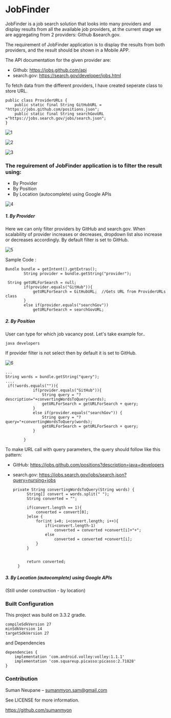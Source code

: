 # JobFinder

JobFinder is a job search solution that looks into many providers and display results from all the available job providers, at the current stage we are aggregating from 2 providers: Github &search.gov.

The requirement of JobFinder application is to display the results from both providers, and the result should be shown in a Mobile APP. 

The API documentation for the given provider are:
- Github: https://jobs.github.com/api
- search.gov: https://search.gov/developer/jobs.html

To fetch data from the different providers, I have created seperate class to store URL.

    public class ProviderURLs {
        public static final String GitHubURL = "https://jobs.github.com/positions.json";
        public static final String searchGovURL ="https://jobs.search.gov/jobs/search.json";
    }


![1](https://user-images.githubusercontent.com/20694605/54409474-024a0e00-470f-11e9-9cc7-5ef2112b771c.PNG)


![2](https://user-images.githubusercontent.com/20694605/54409488-1130c080-470f-11e9-8f6f-82884321a5ce.PNG)


![3](https://user-images.githubusercontent.com/20694605/54409490-168e0b00-470f-11e9-9403-459d8e74959f.PNG)




### The reguirement of JobFinder application is to filter the result using:
- By Provider
- By Position
- By Location (autocomplete) using Google APIs



![4](https://user-images.githubusercontent.com/20694605/54409581-a16f0580-470f-11e9-98d8-a7bc20effa74.PNG)



##### 1. By Provider
Here we can only filter providers by GitHub and search.gov. When scalability of provider increases or decreases, dropdown list also increase or decreases accordingly. By default filter is set to GitHub.


![5](https://user-images.githubusercontent.com/20694605/54409621-eb57eb80-470f-11e9-8e15-ebd2b48cb799.PNG)


Sample Code :

    Bundle bundle = getIntent().getExtras();
            String provider = bundle.getString("provider");

     String getURLForSearch = null;
            if(provider.equals("GitHub")){
                getURLForSearch = GitHubURL;  //Gets URL from ProviderURLs class
            }
            else if(provider.equals("searchGov"))
                getURLForSearch = searchGovURL;

##### 2. By Position
User can type for which job vacancy post. Let's take example for..

    java developers
    
If provider filter is not select then by default it is set to GitHub.


![6](https://user-images.githubusercontent.com/20694605/54409992-a92fa980-4711-11e9-9da2-c0ca5ab69301.PNG)


    ...
    String words = bundle.getString("query");
    ....
     if(!words.equals("")){
                if(provider.equals("GitHub")){
                    String query = "?description="+convertingWordsToQuery(words);
                    getURLForSearch = getURLForSearch + query;
                }
                else if(provider.equals("searchGov")) {
                    String query = "?query="+convertingWordsToQuery(words);
                    getURLForSearch = getURLForSearch + query;
                }

            }
            
    

To make URL call with query parameters, the query should follow like this pattern:
- GitHub: https://jobs.github.com/positions?description=java+developers
- search.gov: https://jobs.search.gov/jobs/search.json?query=nursing+jobs



      private String convertingWordsToQuery(String words) {
            String[] convert = words.split(" ");
            String converted = "";

            if(convert.length == 1){
                converted = convert[0];
            }else {
                for(int i=0; i<convert.length; i++){
                    if(i<convert.length-1)
                        converted = converted +convert[i]+"+";
                    else
                        converted = converted +convert[i];
                }
            }


            return converted;
        }
        
        

##### 3. By Location (autocomplete) using Google APIs

(Still under construction - by location)



### Built Configuration
This project was build on 3.3.2 gradle.

    compileSdkVersion 27 
    minSdkVersion 14 
    targetSdkVersion 27 
    
and Dependencies

    dependencies { 
        implementation 'com.android.volley:volley:1.1.1'
        implementation 'com.squareup.picasso:picasso:2.71828'
    }

### Contribution
Suman Neupane – sumanmyon.sam@gmail.com

See LICENSE for more information.

https://github.com/sumanmyon
